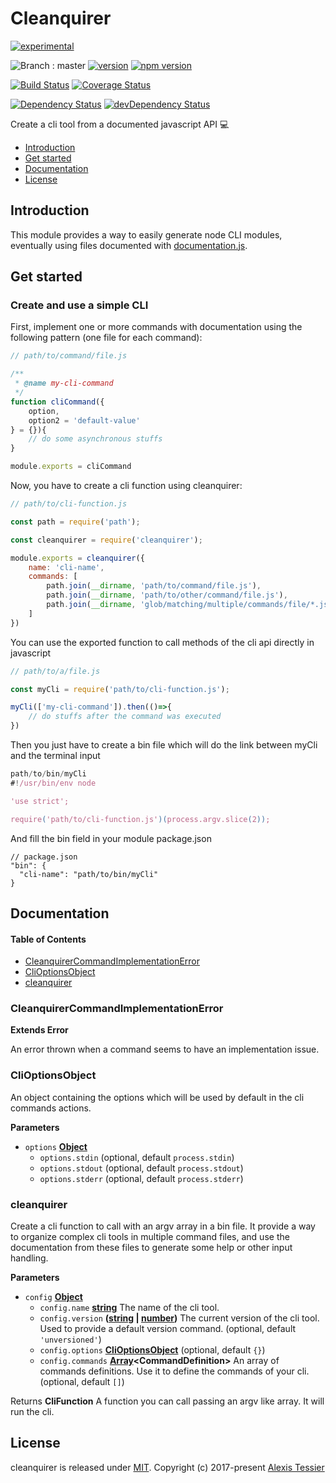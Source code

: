 # Cleanquirer

[![experimental](http://badges.github.io/stability-badges/dist/experimental.svg)](http://github.com/badges/stability-badges)

![Branch : master](https://img.shields.io/badge/Branch-master-blue.svg)
[![version](https://img.shields.io/badge/version-0.1.1-blue.svg)](https://github.com/AlexisTessier/cleanquirer#readme)
[![npm version](https://badge.fury.io/js/cleanquirer.svg)](https://badge.fury.io/js/cleanquirer)

[![Build Status](https://travis-ci.org/AlexisTessier/cleanquirer.svg?branch=master)](https://travis-ci.org/AlexisTessier/cleanquirer)
[![Coverage Status](https://coveralls.io/repos/AlexisTessier/cleanquirer/badge.svg?branch=master&service=github)](https://coveralls.io/github/AlexisTessier/cleanquirer?branch=master)

[![Dependency Status](https://david-dm.org/AlexisTessier/cleanquirer.svg)](https://david-dm.org/AlexisTessier/cleanquirer)
[![devDependency Status](https://david-dm.org/AlexisTessier/cleanquirer/dev-status.svg)](https://david-dm.org/AlexisTessier/cleanquirer#info=devDependencies)

Create a cli tool from a documented javascript API 💻

-   [Introduction](#introduction)
-   [Get started](#get-started)
-   [Documentation](#documentation)
-   [License](#license)

## Introduction

This module provides a way to easily generate node CLI modules, eventually using files documented with [documentation.js](http://documentation.js.org/).

## Get started

### Create and use a simple CLI

First, implement one or more commands with documentation using the following pattern (one file for each command):

```javascript
// path/to/command/file.js

/**
 * @name my-cli-command
 */
function cliCommand({
    option,
    option2 = 'default-value'
} = {}){
    // do some asynchronous stuffs
}

module.exports = cliCommand
```

Now, you have to create a cli function using cleanquirer:

```javascript
// path/to/cli-function.js

const path = require('path');

const cleanquirer = require('cleanquirer');

module.exports = cleanquirer({
    name: 'cli-name',
    commands: [
        path.join(__dirname, 'path/to/command/file.js'),
        path.join(__dirname, 'path/to/other/command/file.js'),
        path.join(__dirname, 'glob/matching/multiple/commands/file/*.js')
    ]
})
```

You can use the exported function to call methods of the cli api directly in javascript

```javascript
// path/to/a/file.js

const myCli = require('path/to/cli-function.js');

myCli(['my-cli-command']).then(()=>{
    // do stuffs after the command was executed
})
```

Then you just have to create a bin file which will do the link between myCli and the terminal input

```javascript
path/to/bin/myCli
#!/usr/bin/env node

'use strict';

require('path/to/cli-function.js')(process.argv.slice(2));
```

And fill the bin field in your module package.json

    // package.json
    "bin": {
      "cli-name": "path/to/bin/myCli"
    }

## Documentation

<!-- Generated by documentation.js. Update this documentation by updating the source code. -->

#### Table of Contents

-   [CleanquirerCommandImplementationError](#cleanquirercommandimplementationerror)
-   [CliOptionsObject](#clioptionsobject)
-   [cleanquirer](#cleanquirer)

### CleanquirerCommandImplementationError

**Extends Error**

An error thrown when a command seems to have an implementation issue.

### CliOptionsObject

An object containing the options which will be used by default in the cli commands actions.

**Parameters**

-   `options` **[Object](https://developer.mozilla.org/docs/Web/JavaScript/Reference/Global_Objects/Object)** 
    -   `options.stdin`   (optional, default `process.stdin`)
    -   `options.stdout`   (optional, default `process.stdout`)
    -   `options.stderr`   (optional, default `process.stderr`)

### cleanquirer

Create a cli function to call with an argv array in a bin file.
It provide a way to organize complex cli tools in multiple command files,
and use the documentation from these files to generate some help or other input handling.

**Parameters**

-   `config` **[Object](https://developer.mozilla.org/docs/Web/JavaScript/Reference/Global_Objects/Object)** 
    -   `config.name` **[string](https://developer.mozilla.org/docs/Web/JavaScript/Reference/Global_Objects/String)** The name of the cli tool.
    -   `config.version` **([string](https://developer.mozilla.org/docs/Web/JavaScript/Reference/Global_Objects/String) \| [number](https://developer.mozilla.org/docs/Web/JavaScript/Reference/Global_Objects/Number))** The current version of the cli tool. Used to provide a default version command. (optional, default `'unversioned'`)
    -   `config.options` **[CliOptionsObject](#clioptionsobject)**  (optional, default `{}`)
    -   `config.commands` **[Array](https://developer.mozilla.org/docs/Web/JavaScript/Reference/Global_Objects/Array)&lt;CommandDefinition>** An array of commands definitions. Use it to define the commands of your cli. (optional, default `[]`)

Returns **CliFunction** A function you can call passing an argv like array. It will run the cli.

## License

cleanquirer is released under [MIT](http://opensource.org/licenses/MIT). 
Copyright (c) 2017-present [Alexis Tessier](https://github.com/AlexisTessier)

